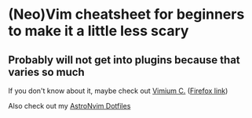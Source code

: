 # (Neo)Vim cheatsheet for beginners to make it a little less scary

## Probably will not get into plugins because that varies so much

If you don't know about it, maybe check out [Vimium C.](https://chromewebstore.google.com/detail/vimium-c-all-by-keyboard/hfjbmagddngcpeloejdejnfgbamkjaeg) ([Firefox link](https://addons.mozilla.org/en-US/firefox/addon/vimium-c/))

Also check out my [AstroNvim Dotfiles](https://github.com/tucab/dotfiles/tree/master/.config/nvim)
